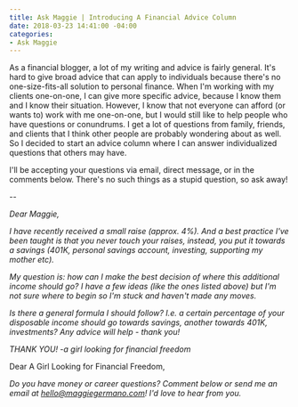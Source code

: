 ```yaml
---
title: Ask Maggie | Introducing A Financial Advice Column
date: 2018-03-23 14:41:00 -04:00
categories:
- Ask Maggie
---
```


As a financial blogger, a lot of my writing and advice is fairly general. It's hard to give broad advice that can apply to individuals because there's no one-size-fits-all solution to personal finance. When I'm working with my clients one-on-one, I can give more specific advice, because I know them and I know their situation. However, I know that not everyone can afford (or wants to) work with me one-on-one, but I would still like to help people who have questions or conundrums. I get a lot of questions from family, friends, and clients that I think other people are probably wondering about as well. So I decided to start an advice column where I can answer individualized questions that others may have.

I'll be accepting your questions via email, direct message, or in the comments below. There's no such things as a stupid question, so ask away!

--

*Dear Maggie,*

*I have recently received a small raise (approx. 4%). And a best practice I've been taught is that you never touch your raises, instead, you put it towards a savings (401K, personal savings account, investing, supporting my mother etc).*

*My question is: how can I make the best decision of where this additional income should go? I have a few ideas (like the ones listed above) but I'm not sure where to begin so I'm stuck and haven't made any moves.*

*Is there a general formula I should follow? I.e. a certain percentage of your disposable income should go towards savings, another towards 401K, investments? Any advice will help - thank you!*

*THANK YOU!
-a girl looking for financial freedom*

Dear A Girl Looking for Financial Freedom,

*Do you have money or career questions? Comment below or send me an email at [hello@maggiegermano.com](mailto:hello@maggiegermano.com)! I'd love to hear from you.*